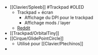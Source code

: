 - [[Clavier/Spleeb]] #Trackpad #OLED
	- Trackpad + écran
		- Affichage du DPI pour le trackpad
		- Affichage mods / layer
	- [Reddit](https://www.reddit.com/r/MechanicalKeyboards/comments/11xo8id/i_chased_the_endgame_to_the_point_where_i/)
- [[Trackpad/OrbitalTiny]]
- [[Cirque/GlidePointCircle]]
	- Utilisé pour [[Clavier/Ptechinos]]
-